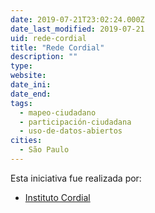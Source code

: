 ```yaml
---
date: 2019-07-21T23:02:24.000Z
date_last_modified: 2019-07-21
uid: rede-cordial
title: "Rede Cordial"
description: ""
type: 
website: 
date_ini: 
date_end: 
tags:
  - mapeo-ciudadano
  - participación-ciudadana
  - uso-de-datos-abiertos
cities: 
  - São Paulo
---
```


Esta iniciativa fue realizada por:

- [Instituto Cordial](/organizaciones/instituto-cordial)
